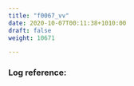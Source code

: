 ```yaml
---
title: "f0067_vv"
date: 2020-10-07T00:11:38+1010:00
draft: false
weight: 10671

---
```


### Log reference: <no value>

```
